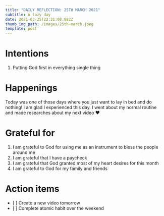 ```yaml
---
title: "DAILY REFLECTION: 25TH MARCH 2021"
subtitle: A lazy day
date: 2021-03-25T22:21:08.882Z
thumb_img_path: /images/25th-march.jpeg
template: post
---
```



# Intentions

1. Putting God first in everything single thing

# Happenings

Today was one of those days where you just want to lay in bed and do nothing! I am glad I experienced this day. I went about my normal routine and made researches about my next video ❤️

# Grateful for

1. I am grateful to God for using me as an instrument to bless the people around me
2. I am grateful that I have a paycheck
3. I am grateful that God granted most of my heart desires for this month
4. I am grateful to God for my family and friends

# Action items

* \[ ] Create a new video tomorrow
* \[ ] Complete atomic habit over the weekend